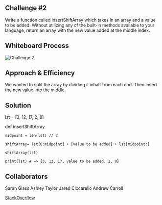 ## Challenge #2

Write a function called insertShiftArray which takes in an array and a value to be added. Without utilizing any of the built-in methods available to your language, return an array with the new value added at the middle index.

## Whiteboard Process

![Challenge 2](./Screenshot%202023-06-13%20at%202.21.55%20PM.png)

## Approach & Efficiency

We wanted to split the array by dividing it inhalf from each end. Then insert the new value into the middle.

## Solution

lst = [3, 12, 17, 2, 8]

def insertShiftArray

	midpoint = len(lst) // 2

	shiftArray= lst[0:midpoint] + [value to be added] + lst[midpoint:]

	shiftArray(lst)

	print(lst) # => [3, 12, 17, value to be added, 2, 8]

## Collaborators

Sarah Glass
Ashley Taylor
Jared Ciccarello
Andrew Carroll

[StackOverflow](https://stackoverflow.com/questions/48561673/adding-items-in-the-middle-of-a-list-in-python)
